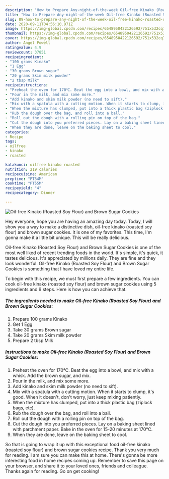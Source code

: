 ```yaml
---
description: "How to Prepare Any-night-of-the-week Oil-free Kinako (Roasted Soy Flour) and Brown Sugar Cookies"
title: "How to Prepare Any-night-of-the-week Oil-free Kinako (Roasted Soy Flour) and Brown Sugar Cookies"
slug: 89-how-to-prepare-any-night-of-the-week-oil-free-kinako-roasted-soy-flour-and-brown-sugar-cookies
date: 2020-09-11T04:56:10.971Z
image: https://img-global.cpcdn.com/recipes/6548950422126592/751x532cq70/oil-free-kinako-roasted-soy-flour-and-brown-sugar-cookies-recipe-main-photo.jpg
thumbnail: https://img-global.cpcdn.com/recipes/6548950422126592/751x532cq70/oil-free-kinako-roasted-soy-flour-and-brown-sugar-cookies-recipe-main-photo.jpg
cover: https://img-global.cpcdn.com/recipes/6548950422126592/751x532cq70/oil-free-kinako-roasted-soy-flour-and-brown-sugar-cookies-recipe-main-photo.jpg
author: Angel Powell
ratingvalue: 4.9
reviewcount: 37851
recipeingredient:
- "100 grams Kinako"
- "1 Egg"
- "30 grams Brown sugar"
- "20 grams Skim milk powder"
- "2 tbsp Milk"
recipeinstructions:
- "Preheat the oven for 170℃. Beat the egg into a bowl, and mix with a whisk. Add the brown sugar, and mix."
- "Pour in the milk, and mix some more."
- "Add kinako and skim milk powder (no need to sift)."
- "Mix with a spatula with a cutting motion. When it starts to clump, it&#39;s good. When it doesn&#39;t, don&#39;t worry, just keep mixing patiently."
- "When the mixture has clumped, put into a thick plastic bag (ziplock bags, etc)."
- "Rub the dough over the bag, and roll into a ball."
- "Roll out the dough with a rolling pin on top of the bag."
- "Cut the dough into you preferred pieces. Lay on a baking sheet lined with parchment paper. Bake in the oven for 15-20 minutes at 170℃."
- "When they are done, leave on the baking sheet to cool."
categories:
- Recipe
tags:
- oilfree
- kinako
- roasted

katakunci: oilfree kinako roasted 
nutrition: 219 calories
recipecuisine: American
preptime: "PT34M"
cooktime: "PT55M"
recipeyield: "4"
recipecategory: Dinner

---
```



![Oil-free Kinako (Roasted Soy Flour) and Brown Sugar Cookies](https://img-global.cpcdn.com/recipes/6548950422126592/751x532cq70/oil-free-kinako-roasted-soy-flour-and-brown-sugar-cookies-recipe-main-photo.jpg)

Hey everyone, hope you are having an amazing day today. Today, I will show you a way to make a distinctive dish, oil-free kinako (roasted soy flour) and brown sugar cookies. It is one of my favorites. This time, I'm gonna make it a little bit unique. This will be really delicious.



Oil-free Kinako (Roasted Soy Flour) and Brown Sugar Cookies is one of the most well liked of recent trending foods in the world. It's simple, it's quick, it tastes delicious. It's appreciated by millions daily. They are fine and they look wonderful. Oil-free Kinako (Roasted Soy Flour) and Brown Sugar Cookies is something that I have loved my entire life.


To begin with this recipe, we must first prepare a few ingredients. You can cook oil-free kinako (roasted soy flour) and brown sugar cookies using 5 ingredients and 9 steps. Here is how you can achieve that.

<!--inarticleads1-->

##### The ingredients needed to make Oil-free Kinako (Roasted Soy Flour) and Brown Sugar Cookies:

1. Prepare 100 grams Kinako
1. Get 1 Egg
1. Take 30 grams Brown sugar
1. Take 20 grams Skim milk powder
1. Prepare 2 tbsp Milk




<!--inarticleads2-->

##### Instructions to make Oil-free Kinako (Roasted Soy Flour) and Brown Sugar Cookies:

1. Preheat the oven for 170℃. Beat the egg into a bowl, and mix with a whisk. Add the brown sugar, and mix.
1. Pour in the milk, and mix some more.
1. Add kinako and skim milk powder (no need to sift).
1. Mix with a spatula with a cutting motion. When it starts to clump, it&#39;s good. When it doesn&#39;t, don&#39;t worry, just keep mixing patiently.
1. When the mixture has clumped, put into a thick plastic bag (ziplock bags, etc).
1. Rub the dough over the bag, and roll into a ball.
1. Roll out the dough with a rolling pin on top of the bag.
1. Cut the dough into you preferred pieces. Lay on a baking sheet lined with parchment paper. Bake in the oven for 15-20 minutes at 170℃.
1. When they are done, leave on the baking sheet to cool.




So that is going to wrap it up with this exceptional food oil-free kinako (roasted soy flour) and brown sugar cookies recipe. Thank you very much for reading. I am sure you can make this at home. There's gonna be more interesting food in home recipes coming up. Remember to save this page on your browser, and share it to your loved ones, friends and colleague. Thanks again for reading. Go on get cooking!
